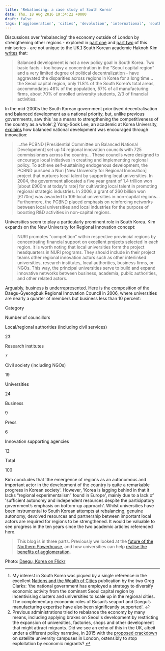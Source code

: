 ```yaml
---
title: 'Rebalancing: a case study of South Korea'
date: Thu, 18 Aug 2016 10:34:22 +0000
draft: false
tags: ['agglomeration', 'cities', 'devolution', 'international', 'south korea', 'Universities']
---
```


Discussions over 'rebalancing' the economy outside of London by strengthening other regions - explored in [part one](https://jcransom.com/2016/08/11/is-the-northern-powerhouse-dead/) and [part two](https://jcransom.com/2016/08/12/four-ways-universities-help-agglomeration/) of this miniseries - are not unique to the UK.[1](#fn-472-1) South Korean academic Haknoh Kim [writes](http://europeanstudiesalliance.org/calendar/sp07events/Kim_Paper.pdf) that:

> Balanced development is not a new policy goal in South Korea. Two basic facts - too heavy a concentration in the “Seoul capital region” and a very limited degree of political decentralization - have aggravated the disparities across regions in Korea for a long time... the Seoul capital region, only 11.8% of the South Korea’s total areas, accommodates 46% of the population, 57% of all manufacturing firms, about 70% of enrolled university students, 2/3 of financial activities.

In the mid-2000s the South Korean government prioritised decentralisation and balanced development as a national priority, but, unlike previous governments, saw this 'as a means to strengthening the competitiveness of the country as a whole'.[2](#fn-472-2) Yong-Sook Lee, an academic at Korea University, [explains](https://www.researchgate.net/profile/Yong-Sook_Lee/publication/46527450_Balanced_Development_in_Globalizing_Regional_Development_Unpacking_the_New_Regional_Policy_of_South_Korea/links/00b4951f6328a6caaf000000.pdf) how balanced national development was encouraged through innovation:

> ...the PCBND \[Presidential Committee on Balanced National Development\] set up 14 regional innovation councils with 725 commissioners across the country... These councils were designed to encourage local initiatives in creating and implementing regional policy. To achieve self-sustaining endogenous development, the PCBND pursued a Nuri \[New University for Regional Innovation\] project that nurtures local talent by supporting local universities. In 2004, the government allocated a five year grant of 1.4 trillion won \[about £900m at today's rate\] for cultivating local talent in promoting regional strategic industries. In 2006, a grant of 260 billion won \[£170m\] was awarded to 109 local universities in non-capital regions... Furthermore, the PCBND placed emphasis on reinforcing networks between local universities and local industries for the purpose of boosting R&D activities in non-capital regions.

Universities seem to play a particularly prominent role in South Korea. Kim expands on the New University for Regional Innovation concept:

> NURI promotes “competition” within respective provincial regions by concentrating financial support on excellent projects selected in each region. It is worth noting that local universities form the project headquarters in NURI programs. They should include in their project teams other regional innovation actors such as other interlinked universities, research institutes, local authorities, business firms, or NGOs. This way, the principal universities serve to build and expand innovative networks between business, academia, public authorities, and other related actors.

Arguably, business is underrepresented. Here is the composition of the Daegu-Gyeongbuk Regional Innovation Council in 2006, where universities are nearly a quarter of members but business less than 10 percent:

Category

Number of councillors

Local/regional authorities (including civil services)

23

Research institutes

7

Civil society (including NGOs)

19

Universities

24

Business

9

Press

6

Innovation supporting agencies

12

Total

100

Kim concludes that 'the emergence of regions as an autonomous and important actor in the development of the country is quite a remarkable progress in Korean society'. However, 'Korea is lagging behind in that it lacks “regional experimentalism” found in Europe', mainly due to a lack of 'sufficient autonomy and independent resources despite the participatory government’s emphasis on bottom-up approach'. Whilst universities have been instrumental to South Korean attempts at rebalancing, genuine autonomy, devolved resources and partnership between important local actors are required for regions to be strengthened. It would be valuable to see progress in the ten years since the two academic articles referenced here.

> This blog is in three parts. Previously we looked at the [future of the Northern Powerhouse](https://jcransom.com/2016/08/11/is-the-northern-powerhouse-dead/), and how universities can help [realise the benefits of agglomeration](https://jcransom.com/2016/08/12/four-ways-universities-help-agglomeration/).

Photo: [Daegu, Korea on Flickr](https://www.flickr.com/photos/28709553@N02/27190287932/)

* * *

1.  My interest in South Korea was piqued by a single reference in the excellent [Nations and the Wealth of Cities](http://centreforlondon.org/wp-content/uploads/2014/03/CFLGCI_Nations_and_the_Wealth_of_Cities.pdf) publication by the two Greg Clarks: 'the national government has employed a strategy to diversify economic activity from the dominant Seoul capital region by incentivising clusters and universities to scale up in the regional cities. The complementary economic roles of Busan’s seaport and Daegu’s manufacturing expertise have also been significantly supported'. [↩](#fnref-472-1)
2.  Previous administrations tried to rebalance the economy by many means, including applying brakes on Seoul's development by restricting the expansion of universities, factories, shops and other development that might attract migrants. Did we see an echo of this in the UK, albeit under a different policy narrative, in 2015 with the [proposed crackdown](http://www.thetimes.co.uk/tto/news/uk/article4370515.ece) on satellite university campuses in London, ostensibly to stop exploitation by economic migrants? [↩](#fnref-472-2)